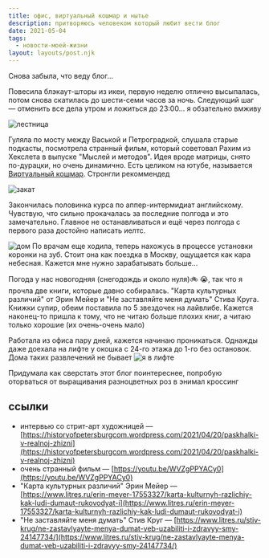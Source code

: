 ```yaml
---
title: офис, виртуальный кошмар и нытье
description: притворяюсь человеком который любит вести блог
date: 2021-05-04
tags:
  - новости-моей-жизни
layout: layouts/post.njk
---
```


Снова забыла, что веду блог...

Повесила блэкаут-шторы из икеи, первую неделю отлично высыпалась, потом снова скатилась до шести-семи часов за ночь. Следующий шаг — отменить все дела утром и ложиться до 23:00... я обзательно вмживу

![лестница](../../../img/april-1.jpg)

Гуляла по мосту между Васькой и Петроградкой, слушала старые подкасты, посмотрела странный фильм, который советовал Рахим из Хекслета в выпуске "Мыслей и методов". Идея вроде матрицы, снято по-дурацки, но очень динамично. Есть целиком на ютубе, называется [Виртуальный кошмар](https://youtu.be/WVZgPPYACy0). Стронгли рекоммендед

![закат](../../../img/april-2.jpg)


Закончилась половинка курса по аппер-интермидиат английскому. Чувствую, что сильно прокачалась за последние полгода и это замечательно. Главное не останавливаться и ещё через полгода с первого раза достойно написать иелтс.

![дом](../../../img/april-3.jpg)
По врачам еще ходила, теперь нахожусь в процессе установки коронки на зуб. Стоит она как поездка в Москву, ощущается как кара небесная. Кажется мне нужно зарабатывать больше...

Погода у нас новогодняя (снегодождь и около нуля)🚲 😭, так что я прочла две книги, которые давно собиралась. "Карта культурных различий" от Эрин Мейер и "Не заставляйте меня думать" Стива Круга. Книжки супир, обеим поставила по 5 звездочек на лайвлибе. Кажется наконец-то пришла к тому, что не читаю больше плохих книг, а читаю только хорошие (их очень-очень мало)

Работала из офиса пару дней, кажется начинаю проникаться. Однажды даже доехала на лифте у окошка с 24-го этажа до 1-го без остановок. Дома таких развлечений не бывает
![я в лифте](../../../img/april-me.jpg)

Придумала как сверстать этот блог поинтереснее, попробую оторваться от выращивания разноцветных роз в энимал кроссинг

## ссылки
- интервью со стрит-арт художницей — [https://historyofpetersburgcom.wordpress.com/2021/04/20/paskhalki-v-realnoj-zhizni](https://historyofpetersburgcom.wordpress.com/2021/04/20/paskhalki-v-realnoj-zhizni)
- очень странный фильм — [https://youtu.be/WVZgPPYACy0](https://youtu.be/WVZgPPYACy0)
- "Карта культурных различий" Эрин Мейер — [https://www.litres.ru/erin-meyer-17553327/karta-kulturnyh-razlichiy-kak-ludi-dumaut-rukovodyat-i](https://www.litres.ru/erin-meyer-17553327/karta-kulturnyh-razlichiy-kak-ludi-dumaut-rukovodyat-i)
- "Не заставляйте меня думать" Стив Круг — [https://www.litres.ru/stiv-krug/ne-zastavlyayte-menya-dumat-veb-uzabiliti-i-zdravyy-smy-24147734/](https://www.litres.ru/stiv-krug/ne-zastavlyayte-menya-dumat-veb-uzabiliti-i-zdravyy-smy-24147734/)

